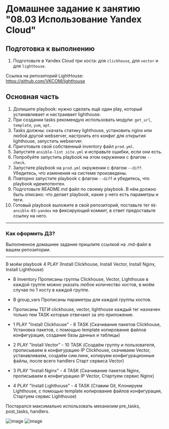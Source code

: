 # Домашнее задание к занятию "08.03 Использование Yandex Cloud"

## Подготовка к выполнению

1. Подготовьте в Yandex Cloud три хоста: для `clickhouse`, для `vector` и для `lighthouse`.

Ссылка на репозиторий LightHouse: https://github.com/VKCOM/lighthouse

## Основная часть

1. Допишите playbook: нужно сделать ещё один play, который устанавливает и настраивает lighthouse.
2. При создании tasks рекомендую использовать модули: `get_url`, `template`, `yum`, `apt`.
3. Tasks должны: скачать статику lighthouse, установить nginx или любой другой webserver, настроить его конфиг для открытия lighthouse, запустить webserver.
4. Приготовьте свой собственный inventory файл `prod.yml`.
5. Запустите `ansible-lint site.yml` и исправьте ошибки, если они есть.
6. Попробуйте запустить playbook на этом окружении с флагом `--check`.
7. Запустите playbook на `prod.yml` окружении с флагом `--diff`. Убедитесь, что изменения на системе произведены.
8. Повторно запустите playbook с флагом `--diff` и убедитесь, что playbook идемпотентен.
9. Подготовьте README.md файл по своему playbook. В нём должно быть описано: что делает playbook, какие у него есть параметры и теги.
10. Готовый playbook выложите в свой репозиторий, поставьте тег `08-ansible-03-yandex` на фиксирующий коммит, в ответ предоставьте ссылку на него.

---

### Как оформить ДЗ?

Выполненное домашнее задание пришлите ссылкой на .md-файл в вашем репозитории.

---

В моём playbook 4 PLAY (Install Clickhouse, Install Vector, Install Nginx, Install Lighthouse)
- В Inventory Прописаны группы Clickhouse, Vector, Lighthouse в каждой группе можно указать любое количество хостов, в моём случае по 1 хосту в каждой группе.
- В group_vars Прописаны параметры для каждой группы хостов. 
- Прописаны ТЕГИ clickhouse, vector, lighthouse  каждый тег назначен только тем TASK которые отвечают за это приложение.

- 1 PLAY "Install Clickhouse" - 8 TASK (Скачивание пакетов Clickhouse, Установка пакетов, с помощью template копирование файлов конфигурация, создание базы данных и таблицы)
- 2 PLAY "Install Vector" - 10 TASK (Создаём группу и пользователя, прописываем в конфигурацию IP Clickhouse, скачиваем Vector, устанавливаем, создаём сим.линк, копируем конфигурационные файлы, после всего handlers Старт сервиса Vector)
- 3 PLAY "Install Nginx" - 4 TASK (Скачивание пакетов Nginx, прописываем в конфигурацию IP Vector, Стартуем сервис Nginx)
- 4 PLAY "Install Lighthouse" - 4 TASK (Ставим Git, Клонируем Lighthouse, с помощью template копирование файлов конфигурация, Стартуем сервис Lighthouse)

Постарался максимально использовать механизим pre_tasks, post_tasks, handlers.

![image](https://user-images.githubusercontent.com/16610642/182041272-08066dc3-a1df-499a-b8f0-ff90342995f1.png)
![image](https://user-images.githubusercontent.com/16610642/182041292-9a9ecd08-e86c-4b7d-ad1a-4558a53d6221.png)
